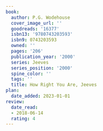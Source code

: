 ```yaml
---
book:
  author: P.G. Wodehouse
  cover_image_url: ''
  goodreads: '16377'
  isbn13: '9780743203593'
  isbn9: 0743203593
  owned: ''
  pages: '206'
  publication_year: '2000'
  series: Jeeves
  series_position: '2000'
  spine_color: ''
  tags: ''
  title: How Right You Are, Jeeves
plan:
  date_added: 2023-01-01
review:
  date_read:
  - 2018-06-14
  rating: 4
---
```

